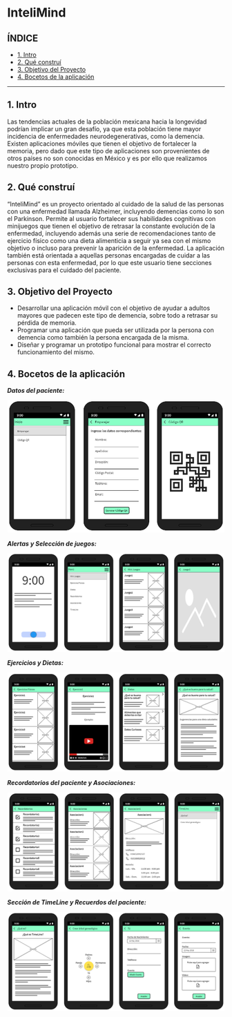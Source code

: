 # InteliMind

## **ÍNDICE**

* [1. Intro](README.md#1-intro)
* [2. Qué construí](README.md#2-qué-construí)
* [3. Objetivo del Proyecto](README.md#3-objetivo-del-proyecto)
* [4. Bocetos de la aplicación](README.md#4-bocetos-de-la-aplicacion)


****

## 1. Intro

Las tendencias actuales de la población mexicana hacia la longevidad podrían implicar un gran desafío, ya que esta población tiene mayor incidencia de enfermedades neurodegenerativas, como la demencia. Existen aplicaciones móviles que tienen el objetivo de fortalecer la memoria, pero dado que este tipo de aplicaciones son provenientes de otros países no son conocidas en México y es por ello que realizamos nuestro propio prototipo.

## 2. Qué construí

“InteliMind” es un proyecto orientado al cuidado de la salud de las personas con una enfermedad llamada Alzheimer, incluyendo demencias como lo son el Parkinson. Permite al usuario fortalecer sus habilidades cognitivas con minijuegos que tienen el objetivo de retrasar la constante evolución de la enfermedad, incluyendo además una serie de recomendaciones tanto de ejercicio físico como una dieta alimenticia a seguir ya sea con el mismo objetivo o incluso para prevenir la aparición de la enfermedad. La aplicación también está orientada a aquellas personas encargadas de cuidar a las personas con esta enfermedad, por lo que este usuario tiene secciones exclusivas para el cuidado del paciente.

## 3. Objetivo del Proyecto

* Desarrollar una aplicación móvil con el objetivo de ayudar a adultos mayores que padecen este tipo de demencia, sobre todo a retrasar su pérdida de memoria.
* Programar una aplicación que pueda ser utilizada por la persona con demencia como también la persona encargada de la misma.
* Diseñar y programar un prototipo funcional para mostrar el correcto funcionamiento del mismo.

## 4. Bocetos de la aplicación

***Datos del paciente:***

![Datos del paciente](Images/AppPaciente1.png)

***Alertas y Selección de juegos:***

![Alertas y Selección de juegos](Images/AppPaciente2.png)

***Ejercicios y Dietas:***

![Ejercicios y Dietas](Images/AppPaciente3.png)

***Recordatorios del paciente y Asociaciones:***

![Recordatorios del paciente y Asociaciones](Images/AppPaciente4.png)

***Sección de TimeLine y Recuerdos del paciente:***

![Sección de TimeLine y Recuerdos del paciente](Images/AppPaciente5.png)
